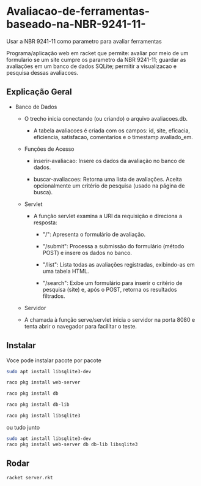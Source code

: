 # Avaliacao-de-ferramentas-baseado-na-NBR-9241-11-

Usar a NBR 9241-11 como parametro para avaliar ferramentas

Programa/aplicação web em racket que permite: avaliar por meio de um formulario se um site cumpre os parametro da NBR 9241-11; guardar as avaliaçôes em um banco de dados SQLite; permitir a visualizacao e pesquisa dessas avaliacoes.

## Explicação Geral

- Banco de Dados
  - O trecho inicia conectando (ou criando) o arquivo avaliacoes.db.
    - A tabela avaliacoes é criada com os campos: id, site, eficacia, eficiencia, satisfacao, comentarios e o timestamp avaliado_em.

  - Funções de Acesso

    - inserir-avaliacao: Insere os dados da avaliação no banco de dados.

    - buscar-avaliacoes: Retorna uma lista de avaliações. Aceita opcionalmente um critério de pesquisa (usado na página de busca).

  - Servlet

    - A função servlet examina a URI da requisição e direciona a resposta:

        - "/": Apresenta o formulário de avaliação.

        - "/submit": Processa a submissão do formulário (método POST) e insere os dados no banco.

        - "/list": Lista todas as avaliações registradas, exibindo-as em uma tabela HTML.

        - "/search": Exibe um formulário para inserir o critério de pesquisa (site) e, após o POST, retorna os resultados filtrados.

  - Servidor

  - A chamada à função serve/servlet inicia o servidor na porta 8080 e tenta abrir o navegador para facilitar o teste.

## Instalar

Voce pode instalar pacote por pacote
```sh
sudo apt install libsqlite3-dev
```
```sh
raco pkg install web-server
```
```sh
raco pkg install db
```
```sh
raco pkg install db-lib
```
```sh
raco pkg install libsqlite3
```
ou tudo junto
```sh
sudo apt install libsqlite3-dev
raco pkg install web-server db db-lib libsqlite3
```

## Rodar

```sh
racket server.rkt
```